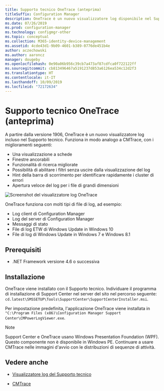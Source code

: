 ```yaml
---
title: Supporto tecnico OneTrace (anteprima)
titleSuffix: Configuration Manager
description: OneTrace è un nuovo visualizzatore log disponibile nel Supporto tecnico che include miglioramenti rispetto a CMTrace.
ms.date: 07/26/2019
ms.prod: configuration-manager
ms.technology: configmgr-other
ms.topic: conceptual
ms.collection: M365-identity-device-management
ms.assetid: 4cde43d1-9b09-4601-b389-0776de451b4e
author: aczechowski
ms.author: aaroncz
manager: dougeby
ms.openlocfilehash: 0e90a06b956c39cb7a473af87cdfca0f722122ff
ms.sourcegitcommit: cb813496467a5191237d853a6126ea534c12d2f3
ms.translationtype: HT
ms.contentlocale: it-IT
ms.lasthandoff: 10/09/2019
ms.locfileid: "72172634"
---
```

# <a name="support-center-onetrace-preview"></a>Supporto tecnico OneTrace (anteprima)

<!--3555962-->

A partire dalla versione 1906, OneTrace è un nuovo visualizzatore log incluso nel Supporto tecnico. Funziona in modo analogo a CMTrace, con i miglioramenti seguenti:

- Una visualizzazione a schede
- Finestre ancorabili
- Funzionalità di ricerca migliorate
- Possibilità di abilitare i filtri senza uscire dalla visualizzazione del log
- Hint della barra di scorrimento per identificare rapidamente i cluster di errori
- Apertura veloce del log per i file di grandi dimensioni

![Screenshot del visualizzatore log OneTrace](media/3555962-onetrace.png)

OneTrace funziona con molti tipi di file di log, ad esempio:

- Log client di Configuration Manager
- Log del server di Configuration Manager
- Messaggi di stato
- File di log ETW di Windows Update in Windows 10
- File di log di Windows Update in Windows 7 e Windows 8.1

## <a name="prerequisites"></a>Prerequisiti

- .NET Framework versione 4.6 o successiva

## <a name="install"></a>Installazione

OneTrace viene installato con il Supporto tecnico. Individuare il programma di installazione di Support Center nel server del sito nel percorso seguente: `cd.latest\SMSSETUP\Tools\SupportCenter\SupportCenterInstaller.msi`.

Per impostazione predefinita, l'applicazione OneTrace viene installata in `"C:\Program Files (x86)\Configuration Manager Support Center\CMPowerLogViewer.exe`.

> [!Note]  
> Support Center e OneTrace usano Windows Presentation Foundation (WPF). Questo componente non è disponibile in Windows PE. Continuare a usare CMTrace nelle immagini d'avvio con le distribuzioni di sequenze di attività.  

## <a name="see-also"></a>Vedere anche

- [Visualizzatore log del Supporto tecnico](/sccm/core/support/support-center-ui-reference#bkmk_log-viewer)

- [CMTrace](/sccm/core/support/cmtrace)
